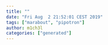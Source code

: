 ```yaml
---
title: ""
date: "Fri Aug  2 21:52:01 CEST 2019"
tags: ["marabout", "pipotron"]
author: m1ch3l
categories: ["generated"]
---
```



